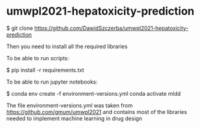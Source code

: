 # umwpl2021-hepatoxicity-prediction

$ git clone https://github.com/DawidSzczerba/umwpl2021-hepatoxicity-prediction

Then you need to install all the required libraries

To be able to run scripts:

$ pip install -r requirements.txt

To be able to run jupyter notebooks:

$ conda env create -f environment-versions.yml
  conda activate mldd

The file environment-versions.yml was taken from https://github.com/gmum/umwpl2021 and contains most of the libraries needed to implement machine learning in drug design

